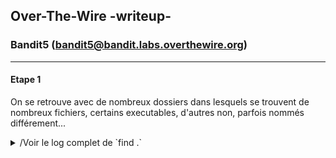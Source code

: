 ## Over-The-Wire -writeup-
### Bandit5 (bandit5@bandit.labs.overthewire.org)

---
#### Etape 1

On se retrouve avec de nombreux dossiers dans lesquels se trouvent de nombreux fichiers, certains executables, d'autres non, parfois nommés différement...
<details>
<summary>/Voir le log complet de `find .`</summary>
./maybehere09
./maybehere09/.file2
./maybehere09/.file1
./maybehere09/-file3
./maybehere09/-file2
./maybehere09/-file1
./maybehere09/spaces file3
./maybehere09/spaces file2
./maybehere09/spaces file1
./maybehere09/.file3
./maybehere01
./maybehere01/.file2
./maybehere01/.file1
./maybehere01/-file3
./maybehere01/-file2
./maybehere01/-file1
./maybehere01/spaces file3
./maybehere01/spaces file2
./maybehere01/spaces file1
./maybehere01/.file3
./maybehere13
./maybehere13/.file2
./maybehere13/.file1
./maybehere13/-file3
./maybehere13/-file2
./maybehere13/-file1
./maybehere13/spaces file3
./maybehere13/spaces file2
./maybehere13/spaces file1
./maybehere13/.file3
./maybehere04
./maybehere04/.file2
./maybehere04/.file1
./maybehere04/-file3
./maybehere04/-file2
./maybehere04/-file1
./maybehere04/spaces file3
./maybehere04/spaces file2
./maybehere04/spaces file1
./maybehere04/.file3
./maybehere06
./maybehere06/.file2
./maybehere06/.file1
./maybehere06/-file3
./maybehere06/-file2
./maybehere06/-file1
./maybehere06/spaces file3
./maybehere06/spaces file2
./maybehere06/spaces file1
./maybehere06/.file3
./maybehere19
./maybehere19/.file2
./maybehere19/.file1
./maybehere19/-file3
./maybehere19/-file2
./maybehere19/-file1
./maybehere19/spaces file3
./maybehere19/spaces file2
./maybehere19/spaces file1
./maybehere19/.file3
./maybehere15
./maybehere15/.file2
./maybehere15/.file1
./maybehere15/-file3
./maybehere15/-file2
./maybehere15/-file1
./maybehere15/spaces file3
./maybehere15/spaces file2
./maybehere15/spaces file1
./maybehere15/.file3
./maybehere18
./maybehere18/.file2
./maybehere18/.file1
./maybehere18/-file3
./maybehere18/-file2
./maybehere18/-file1
./maybehere18/spaces file3
./maybehere18/spaces file2
./maybehere18/spaces file1
./maybehere18/.file3
./maybehere14
./maybehere14/.file2
./maybehere14/.file1
./maybehere14/-file3
./maybehere14/-file2
./maybehere14/-file1
./maybehere14/spaces file3
./maybehere14/spaces file2
./maybehere14/spaces file1
./maybehere14/.file3
./maybehere11
./maybehere11/.file2
./maybehere11/.file1
./maybehere11/-file3
./maybehere11/-file2
./maybehere11/-file1
./maybehere11/spaces file3
./maybehere11/spaces file2
./maybehere11/spaces file1
./maybehere11/.file3
./maybehere00
./maybehere00/.file2
./maybehere00/.file1
./maybehere00/-file3
./maybehere00/-file2
./maybehere00/-file1
./maybehere00/spaces file3
./maybehere00/spaces file2
./maybehere00/spaces file1
./maybehere00/.file3
./maybehere17
./maybehere17/.file2
./maybehere17/.file1
./maybehere17/-file3
./maybehere17/-file2
./maybehere17/-file1
./maybehere17/spaces file3
./maybehere17/spaces file2
./maybehere17/spaces file1
./maybehere17/.file3
./maybehere10
./maybehere10/.file2
./maybehere10/.file1
./maybehere10/-file3
./maybehere10/-file2
./maybehere10/-file1
./maybehere10/spaces file3
./maybehere10/spaces file2
./maybehere10/spaces file1
./maybehere10/.file3
./maybehere16
./maybehere16/.file2
./maybehere16/.file1
./maybehere16/-file3
./maybehere16/-file2
./maybehere16/-file1
./maybehere16/spaces file3
./maybehere16/spaces file2
./maybehere16/spaces file1
./maybehere16/.file3
./maybehere03
./maybehere03/.file2
./maybehere03/.file1
./maybehere03/-file3
./maybehere03/-file2
./maybehere03/-file1
./maybehere03/spaces file3
./maybehere03/spaces file2
./maybehere03/spaces file1
./maybehere03/.file3
./maybehere08
./maybehere08/.file2
./maybehere08/.file1
./maybehere08/-file3
./maybehere08/-file2
./maybehere08/-file1
./maybehere08/spaces file3
./maybehere08/spaces file2
./maybehere08/spaces file1
./maybehere08/.file3
./maybehere02
./maybehere02/.file2
./maybehere02/.file1
./maybehere02/-file3
./maybehere02/-file2
./maybehere02/-file1
./maybehere02/spaces file3
./maybehere02/spaces file2
./maybehere02/spaces file1
./maybehere02/.file3
./maybehere07
./maybehere07/.file2
./maybehere07/.file1
./maybehere07/-file3
./maybehere07/-file2
./maybehere07/-file1
./maybehere07/spaces file3
./maybehere07/spaces file2
./maybehere07/spaces file1
./maybehere07/.file3
./maybehere12
./maybehere12/.file2
./maybehere12/.file1
./maybehere12/-file3
./maybehere12/-file2
./maybehere12/-file1
./maybehere12/spaces file3
./maybehere12/spaces file2
./maybehere12/spaces file1
./maybehere12/.file3
./maybehere05
./maybehere05/.file2
./maybehere05/.file1
./maybehere05/-file3
./maybehere05/-file2
./maybehere05/-file1
./maybehere05/spaces file3
./maybehere05/spaces file2
./maybehere05/spaces file1
./maybehere05/.file3
</details>
